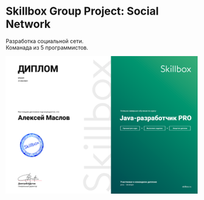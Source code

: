 # Skillbox Group Project: Social Network
Разработка социальной сети.  
Команада из 5 программистов.  

![Group project diplom](https://github.com/AlexAkama/zerone/blob/main/Java-%D1%80%D0%B0%D0%B7%D1%80%D0%B0%D0%B1%D0%BE%D1%82%D1%87%D0%B8%D0%BA%20PRO.png "Диплом группового проект")
